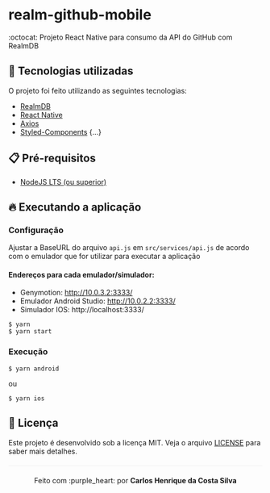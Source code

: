 # realm-github-mobile
:octocat: Projeto React Native para consumo da API do GitHub com RealmDB

## :rocket: Tecnologias utilizadas

O projeto foi feito utilizando as seguintes tecnologias:

- [RealmDB](https://realm.io/products/realm-database/)
- [React Native](https://reactnative.dev/)
- [Axios](https://github.com/axios/axios)
- [Styled-Components](https://styled-components.com/)
{...}

## :clipboard: Pré-requisitos

- [NodeJS LTS (ou superior)](https://nodejs.org/en/)

## :fire: Executando a aplicação

### Configuração

Ajustar a BaseURL do arquivo `api.js` em `src/services/api.js` de acordo com o emulador que for utilizar para executar a aplicação

#### Endereços para cada emulador/simulador:
* Genymotion:              http://10.0.3.2:3333/
* Emulador Android Studio: http://10.0.2.2:3333/
* Simulador IOS:           http://localhost:3333/

```
$ yarn
$ yarn start
```
### Execução
```
$ yarn android
```
ou
```
$ yarn ios
```

## :page_facing_up: Licença 
Este projeto é desenvolvido sob a licença MIT. Veja o arquivo [LICENSE](LICENSE.md) para saber mais detalhes.

<p align="center" style="margin-top: 20px; border-top: 1px solid #eee; padding-top: 20px;">Feito com :purple_heart: por <strong> Carlos Henrique da Costa Silva </strong> </p>
